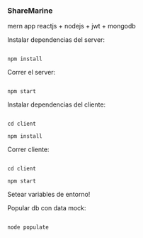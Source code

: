 ### ShareMarine

mern app
reactjs + nodejs + jwt + mongodb

Instalar dependencias del server:

```

npm install

```

Correr el server:

```

npm start

```

Instalar dependencias del cliente:

```

cd client

npm install

```

Correr cliente:

```

cd client

npm start

```

Setear variables de entorno!


Popular db con data mock: 

```

node populate

```

